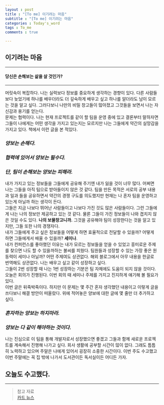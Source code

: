 ```yaml
---
layout : post
title : "[To me] 이기려는 마음"
subtitle : "[To me] 이기려는 마음"
categories : Today's_word
tags : To_me
comments : true

---
```


## 이기려는 마음

---

#### 당신은 손해보는 삶을 살 것인가?

_ _ _

머릿속이 복잡하다. 나는 실력보다 정보를 중요하게 생각하는 경향이 있다. 다른 사람들보다 늦었기에 하나를 배우더라도 더 깊숙하게 배우고 싶고 하나를 알더라도 남이 모르는 것을 알고 싶다. 그러다보니 나만의 비밀 창고들이 많아졌고 그것들을 보면서 나는 자신감과 용기를 얻는다.  
문제는 협력이다. 나는 현재 프로젝트를 같이 할 팀을 운영 중에 있고 결론부터 말하자면 그들이 나에게는 어떤 생각을 가지고 있는지는 모르지만 나는 그들에게 약간의 실망감을 가지고 있다. 책에서 이런 글을 본 적있다.  

### _양보는 손해다._
### _협력에 있어서 양보는 필수다._
### _단, 팀이 손해보는 양보는 피해라._

내가 가지고 있는 정보들을 그들에게 공유해 주기엔 내가 잃을 것이 너무 많다. 어쩌면 나는 그들을 아직 팀으로 받아들이지 않은 것 같다. 팀을 만든 목적은 서로의 공부 내용과 일과 들을 공유하면서 약간의 경쟁 구도를 의도했지만 현재는 나 혼자 팀을 운영하고 있는게 아닐까 하는 생각이 든다.  
그들은 지금 나보다 뛰어난 사람들이고 나보다 가진 것도 많은 사람들이다. 그런 그들에게 나는 나의 정보만 제공하고 있는 것 같다. 물론 그들이 가진 정보들이 나와 겹치지 않은 것일 수도 있다. __나의 보물창고니까.__ 그것을 공유해야 팀이 성장한다는 것을 알고 있지만, 그들 또한 나의 경쟁자다.  
내가 그들에게 주고 싶은 정보들을 어떻게 하면 효율적으로 전달할 수 있을까? 어떻게 하면 그들에게서 배울 수 있을까? __세미나__.  
내가 컨퍼런스를 좋아했던 이유는 내가 모르는 정보들을 얻을 수 있었고 흥미로운 주제를 찾으면 나도 할 수 있을까하는 불씨를 피웠다. 팀원들과 성장할 수 있는 가장 좋은 원동력이 세미나 아닐까? 어떤 주제여도 상관없다. 해외 블로그에서 아무 내용을 한글로 번역해도 상관없다. 나는 배우고 싶고 같이 성장하고 싶다.  
그들이 2번 성장할 때 나는 1번 성장하는 기분은 팀 자체에도 도움이 되지 않을 것이다. 오늘은 회의가 진행된다. 이번 회의 때 세미나 주제를 가지고 진지하게 얘기해 볼 필요가 있다.  
이번 글은 뒤죽박죽이다. 하지만 이 문제는 몇 주간 혼자 생각했던 내용이고 이렇게 글을 쓰다보니 해결 방안이 떠올랐다. 위에 적어놓은 양보에 대한 글에 몇 줄만 더 추가하고 싶다.  

### _혼자하는 양보는 하지마라._
### _양보는 다 같이 해야하는 것이다._

나는 진심으로 이 팀을 통해 개발자로서 성장했으면 좋겠고 그들과 함께 새로운 프로젝트를 계속해서 진행해 나가고 싶다. 회사 생활에 공부할 시간이 많이 없다. 그래도 틈틈히 노력하고 있으며 주말은 나에게 있어서 굉장히 소중한 시간이다. 이번 주도 수고했고 이번 주말에는 꼭 집 밖에 나가서 도서관이든 독서실이든 어디든 가자.

## 오늘도 수고했다.

_ _ _



> 참고 자료  
> [카드 뉴스](http://www.smartmedian.com/news/articleView.html?idxno=2540)